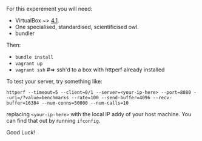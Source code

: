 For this experement you will need:

* VirtualBox ~> [4.1](http://download.virtualbox.org/virtualbox/4.1.2/VirtualBox-4.1.2-73507-OSX.dmg).
* One specialised, standardised, scientificised owl.
* bundler

Then:

* `bundle install`
* `vagrant up`
* `vagrant ssh` #=> ssh'd to a box with httperf already installed

To test your server, try something like:

    httperf --timeout=5 --client=0/1 --server=<your-ip-here> --port=8080 --uri=/?value=benchmarks --rate=100 --send-buffer=4096 --recv-buffer=16384 --num-conns=50000 --num-calls=10

replacing `<your-ip-here>` with the local IP addy of your host machine. You can find that out by running `ifconfig`.

Good Luck!
